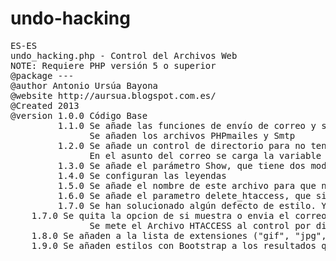 # undo-hacking
<pre>
ES-ES
undo_hacking.php - Control del Archivos Web
NOTE: Requiere PHP versión 5 o superior
@package ---
@author Antonio Ursúa Bayona
@website http://aursua.blogspot.com.es/
@Created 2013
@version 1.0.0 Código Base
         1.1.0 Se añade las funciones de envío de correo y se recoge el HTML para enviarlo por correo
               Se añaden los archivos PHPmailes y Smtp
         1.2.0 Se añade un control de directorio para no tener que escribir el directorio en el que esta.
               En el asunto del correo se carga la variable HTTP_HOST
         1.3.0 Se añade el parámetro Show, que tiene dos modos 1 saca por pantalla la info y 0 o null, lo envía al correo.
         1.4.0 Se configuran las leyendas
         1.5.0 Se añade el nombre de este archivo para que no lo pille como fichero modificado recientemente "undo_hacking.php". Line 121
         1.6.0 Se añade el parametro delete_htaccess, que si es 1 elimina los archivos htaccess del directorio.
         1.7.0 Se han solucionado algún defecto de estilo. Y se añade al resultado el ID de Versión, para tener más control.
	1.7.0 Se quita la opcion de si muestra o envia el correo, ya que lo enviara siempre pero cambiando el Asunto por OK, en el caso de que no haya ningun archivo. 
               Se mete el Archivo HTACCESS al control por dias en vez de dejarlo que simepre saldria como malo.
	1.8.0 Se añaden a la lista de extensiones ("gif", "jpg", "JPG"). Se añaden como funciones peligrosas "exif_read_data", "file_get_contents"
	1.9.0 Se añaden estilos con Bootstrap a los resultados que se muestran en pantalla y se devuelven por correo
 
 
</pre>
